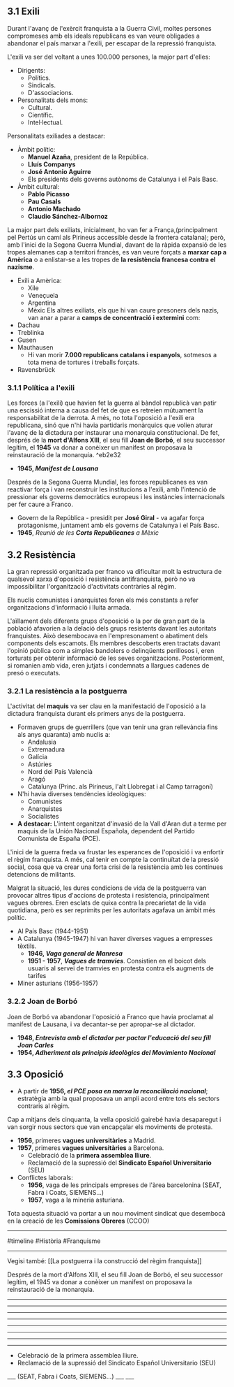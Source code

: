 ## 3.1 Exili
Durant l'avanç de l'exèrcit franquista a la Guerra Civil, moltes persones compromeses amb els ideals republicans es van veure obligades a abandonar el país marxar a l'exili, per escapar de la repressió franquista.

L'exili va ser del voltant a unes 100.000 persones, la major part d'elles:
- Dirigents:
	- Polítics.
	- Sindicals.
	- D'associacions.
- Personalitats dels mons:
	- Cultural.
	- Científic.
	- Intel·lectual.

Personalitats exiliades a destacar:
- Àmbit polític:
	- **Manuel Azaña**, president de la República.
	- **Lluís Companys**
	- **José Antonio Aguirre**
	- Els presidents dels governs autònoms de Catalunya i el País Basc.
- Àmbit cultural:
	- **Pablo Picasso**
	- **Pau Casals**
	- **Antonio Machado**
	- **Claudio Sánchez-Albornoz**

La major part dels exiliats, inicialment, ho van fer a França,(principalment pel Pertús un camí als Pirineus accessible desde la frontera catalana); però, amb l'inici de la Segona Guerra Mundial, davant de la ràpida expansió de les tropes alemanes cap a territori francès, es van veure forçats a **marxar cap a Amèrica** o a enlistar-se a les tropes de **la resistència francesa contra el nazisme**.
- Exili a Amèrica:
	- Xile
	- Veneçuela
	- Argentina
	- Mèxic
Els altres exiliats, els que hi van caure presoners dels nazis, van anar a parar a **camps de concentració i extermini** com:
- Dachau
- Treblinka
- Gusen
- Mauthausen
	- Hi van morir **7.000 republicans catalans i espanyols**, sotmesos a tota mena de tortures i treballs forçats.
- Ravensbrück

### 3.1.1 Política a l'exili
Les forces (a l'exili) que havien fet la guerra al bàndol republicà van patir una escissió interna a causa del fet de que es retreien mútuament la responsabilitat de la derrota. A més, no tota l'oposició a l'exili era republicana, sinó que n'hi havia partidaris monàrquics que volien aturar l'avanç de la dictadura per instaurar una monarquia constitucional. 
De fet, després de la **mort d'Alfons XIII**, el seu fill **Joan de Borbó**, el seu successor legítim, el **1945** va donar a conèixer un manifest on proposava la reinstauració de la monarquia. ^eb2e32
- **1945, *Manifest de Lausana***

Després de la Segona Guerra Mundial, les forces republicanes es van reactivar força i van reconstruir les institucions a l'exili, amb l'intenció de pressionar els governs democràtics europeus i les instàncies internacionals per fer caure a Franco.
- Govern de la República - presidit per **José Giral** - va agafar força protagonisme, juntament amb els governs de Catalunya i el País Basc.
- **1945**, *Reunió de les **Corts Republicanes** a Mèxic*

## 3.2 Resistència
La gran repressió organitzada per franco va dificultar molt la estructura de qualsevol xarxa d'oposició i resistència antifranquista, però no va impossibilitar l'organització d'activitats contràries al règim.

Els nuclis comunistes i anarquistes foren els més constants a refer organitzacions d'informació i lluita armada.

L'aïllament dels diferents grups d'oposició o la por de gran part de la població afavorien a la delació dels grups resistents davant les autoritats franquistes. Això desembocava en l'empresonament o abatiment dels components dels escamots. Els membres descoberts eren tractats davant l'opinió pública com a simples bandolers o delinqüents perillosos i, eren torturats per obtenir informació de les seves organitzacions. Posteriorment, si romanien amb vida, eren jutjats i condemnats a llargues cadenes de presó o executats.

### 3.2.1 La resistència a la postguerra
L'activitat del **maquis** va ser clau en la manifestació de l'oposició a la dictadura franquista durant els primers anys de la postguerra. 
- Formaven grups de guerrillers (que van tenir una gran rellevància fins als anys quaranta) amb nuclis a:
	- Andalusia
	- Extremadura
	- Galícia
	- Astúries
	- Nord del País Valencià
	- Aragó
	- Catalunya (Princ. als Pirineus, l'alt Llobregat i al Camp tarragoní)
- N'hi havia diverses tendències ideològiques:
	- Comunistes
	- Anarquistes
	- Socialistes
- **A destacar:** L'intent organitzat d'invasió de la Vall d'Aran dut a terme per maquis de la Unión Nacional Española, dependent del Partido Comunista de España (PCE).

L'inici de la guerra freda va frustar les esperances de l'oposició i va enfortir el règim franquista. A més, cal tenir en compte la continuïtat de la pressió social, cosa que va crear una forta crisi de la resistència amb les contínues detencions de militants.

Malgrat la situació, les dures condicions de vida de la postguerra van provocar altres tipus d'accions de protesta i resistencia, principalment vagues obreres. Eren esclats de quixa contra la precarietat de la vida quotidiana, però es ser reprimits per les autoritats agafava un àmbit més polític.
- Al País Basc (1944-1951)
- A Catalunya (1945-1947) hi van haver diverses vagues a empresses tèxtils.
	- **1946, *Vaga general de Manresa***
	- **1951 - 1957**, ***Vagues de tramvies***. Consistien en el boicot dels usuaris al servei de tramvies en protesta contra els augments de tarifes
- Miner asturians (1956-1957)

### 3.2.2 Joan de Borbó

Joan de Borbó va abandonar l'oposició a Franco que havia proclamat al manifest de Lausana, i va decantar-se per apropar-se al dictador.
- **1948, *Entrevista amb el dictador per pactar l'educació del seu fill Joan Carles***
- **1954, *Adheriment als principis ideològics del Movimiento Nacional***

## 3.3 Oposició
- A partir de **1956, *el PCE posa en marxa la reconciliació nacional***; estratègia amb la qual proposava un ampli acord entre tots els sectors contraris al règim.

Cap a mitjans dels cinquanta, la vella oposició gairebé havia desaparegut i van sorgir nous sectors que van encapçalar els moviments de protesta.
- **1956**, primeres **vagues universitàries** a Madrid.
- **1957**, primeres **vagues universitàries** a Barcelona.
	- Celebració de la **primera assemblea lliure**.
	- Reclamació de la supressió del **Sindicato Español Universitario** (SEU)
- Conflictes laborals:
	- **1956**, vaga de les principals empreses de l'àrea barcelonina (SEAT, Fabra i Coats, SIEMENS...)
	- **1957**, vaga a la mineria asturiana.

Tota aquesta situació va portar a un nou moviment sindicat que desembocà en la creació de les **Comissions Obreres** (CCOO)
___
#timeline #Història #Franquisme  
___
Vegisi també: [[La postguerra i la construcció del règim franquista]]

<span
class='ob-timelines' 
data-date='1945-00-00-00' 
data-title="Manifest de Lausana"
data-class="orange" 
data-type='box' > 
Després de la mort d'Alfons XIII, el seu fill Joan de Borbó, el seu successor legítim, el 1945 va donar a conèixer un manifest on proposava la reinstauració de la monarquia.
</span>
___
<span
class='ob-timelines' 
data-date='1945-00-00-00' 
data-title="Reunió de les Corts Republicanes a Mèxic"
data-class="orange" 
data-type='box' > 
</span>
___
<span
class='ob-timelines' 
data-date='1946-00-00-00' 
data-title="Vaga general de Manresa"
data-class="orange" 
data-type='box' > 
</span>
___
<span
class='ob-timelines' 
data-date='1951-00-00-00' 
data-title="Vagues de tramvies (1951-1957) "
data-class="orange" 
data-type='range'
data-end='1957-00-00-00'> 
</span>
___
<span
class='ob-timelines' 
data-date='1948-00-00-00' 
data-title="Entrevista amb el dictador per pactar l'educació del seu fill Joan Carles"
data-class="orange" 
data-type='box' > 
</span>
___
<span
class='ob-timelines' 
data-date='1954-00-00-00' 
data-title="Adheriment als principis ideològics del Movimiento Nacional"
data-class="orange" 
data-type='box' > 
</span>
___
<span
class='ob-timelines' 
data-date='1956-00-00-00' 
data-title="(PCE) Posada en marxa de la reconciliació nacional"
data-class="orange" 
data-type='box' > 
</span>
___ 
<span
class='ob-timelines' 
data-date='1956-00-00-00' 
data-title="Primeres vagues universitàries a Madrid"
data-class="orange" 
data-type='box' > 
</span>
___
<span
class='ob-timelines' 
data-date='1957-00-00-00' 
data-title="Primeres vagues universitàries a Barcelona"
data-class="orange" 
data-type='box' > 
- Celebració de la primera assemblea lliure.
- Reclamació de la supressió del Sindicato Español Universitario (SEU)
</span>
___
<span
class='ob-timelines' 
data-date='1946-00-00-00' 
data-title="Vaga de les principals empreses de l'àrea barcelonina"
data-class="orange" 
data-type='box' > (SEAT, Fabra i Coats, SIEMENS...)
</span>
___
<span
class='ob-timelines' 
data-date='1957-00-00-00' 
data-title="Vaga a la mineria asturiana"
data-class="orange" 
data-type='box' > 
</span>
___